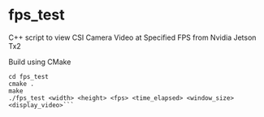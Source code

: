 # fps_test
C++ script to view CSI Camera Video at Specified FPS from Nvidia Jetson Tx2

Build using CMake 

```git clone https://github.com/connorsoohoo/fps_test.git
cd fps_test
cmake .
make 
./fps_test <width> <height> <fps> <time_elapsed> <window_size> <display_video>```
